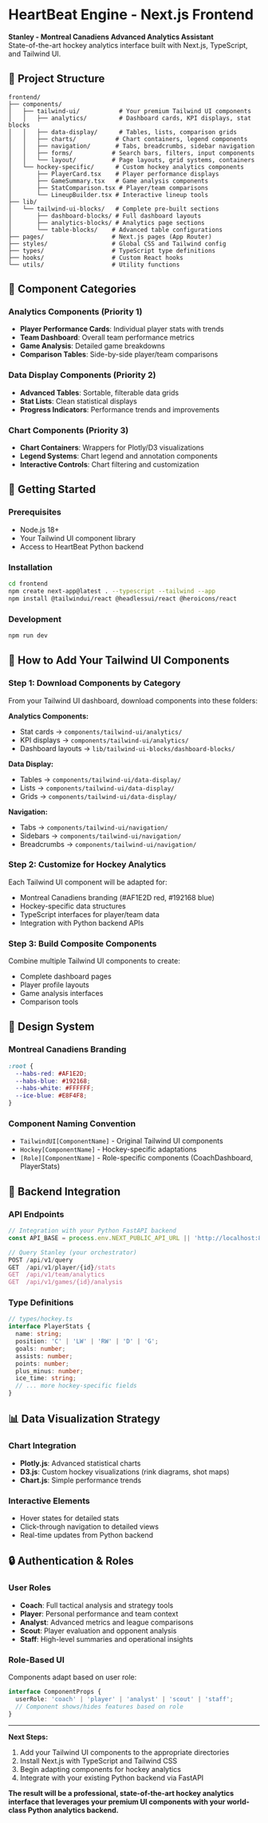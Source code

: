 # HeartBeat Engine - Next.js Frontend

**Stanley - Montreal Canadiens Advanced Analytics Assistant**  
State-of-the-art hockey analytics interface built with Next.js, TypeScript, and Tailwind UI.

## 🏒 Project Structure

```
frontend/
├── components/
│   ├── tailwind-ui/           # Your premium Tailwind UI components
│   │   ├── analytics/         # Dashboard cards, KPI displays, stat blocks
│   │   ├── data-display/      # Tables, lists, comparison grids
│   │   ├── charts/           # Chart containers, legend components
│   │   ├── navigation/       # Tabs, breadcrumbs, sidebar navigation
│   │   ├── forms/           # Search bars, filters, input components
│   │   └── layout/          # Page layouts, grid systems, containers
│   └── hockey-specific/      # Custom hockey analytics components
│       ├── PlayerCard.tsx    # Player performance displays
│       ├── GameSummary.tsx   # Game analysis components
│       ├── StatComparison.tsx # Player/team comparisons
│       └── LineupBuilder.tsx # Interactive lineup tools
├── lib/
│   └── tailwind-ui-blocks/   # Complete pre-built sections
│       ├── dashboard-blocks/ # Full dashboard layouts
│       ├── analytics-blocks/ # Analytics page sections
│       └── table-blocks/    # Advanced table configurations
├── pages/                   # Next.js pages (App Router)
├── styles/                  # Global CSS and Tailwind config
├── types/                   # TypeScript type definitions
├── hooks/                   # Custom React hooks
└── utils/                   # Utility functions
```

## 🎯 Component Categories

### Analytics Components (Priority 1)
- **Player Performance Cards**: Individual player stats with trends
- **Team Dashboard**: Overall team performance metrics
- **Game Analysis**: Detailed game breakdowns
- **Comparison Tables**: Side-by-side player/team comparisons

### Data Display Components (Priority 2)
- **Advanced Tables**: Sortable, filterable data grids
- **Stat Lists**: Clean statistical displays
- **Progress Indicators**: Performance trends and improvements

### Chart Components (Priority 3)
- **Chart Containers**: Wrappers for Plotly/D3 visualizations
- **Legend Systems**: Chart legend and annotation components
- **Interactive Controls**: Chart filtering and customization

## 🚀 Getting Started

### Prerequisites
- Node.js 18+
- Your Tailwind UI component library
- Access to HeartBeat Python backend

### Installation
```bash
cd frontend
npm create next-app@latest . --typescript --tailwind --app
npm install @tailwindui/react @headlessui/react @heroicons/react
```

### Development
```bash
npm run dev
```

## 📁 How to Add Your Tailwind UI Components

### Step 1: Download Components by Category
From your Tailwind UI dashboard, download components into these folders:

**Analytics Components:**
- Stat cards → `components/tailwind-ui/analytics/`
- KPI displays → `components/tailwind-ui/analytics/`
- Dashboard layouts → `lib/tailwind-ui-blocks/dashboard-blocks/`

**Data Display:**
- Tables → `components/tailwind-ui/data-display/`
- Lists → `components/tailwind-ui/data-display/`
- Grids → `components/tailwind-ui/data-display/`

**Navigation:**
- Tabs → `components/tailwind-ui/navigation/`
- Sidebars → `components/tailwind-ui/navigation/`
- Breadcrumbs → `components/tailwind-ui/navigation/`

### Step 2: Customize for Hockey Analytics
Each Tailwind UI component will be adapted for:
- Montreal Canadiens branding (#AF1E2D red, #192168 blue)
- Hockey-specific data structures
- TypeScript interfaces for player/team data
- Integration with Python backend APIs

### Step 3: Build Composite Components
Combine multiple Tailwind UI components to create:
- Complete dashboard pages
- Player profile layouts
- Game analysis interfaces
- Comparison tools

## 🎨 Design System

### Montreal Canadiens Branding
```css
:root {
  --habs-red: #AF1E2D;
  --habs-blue: #192168;
  --habs-white: #FFFFFF;
  --ice-blue: #E8F4F8;
}
```

### Component Naming Convention
- `TailwindUI[ComponentName]` - Original Tailwind UI components
- `Hockey[ComponentName]` - Hockey-specific adaptations
- `[Role][ComponentName]` - Role-specific components (CoachDashboard, PlayerStats)

## 🔗 Backend Integration

### API Endpoints
```typescript
// Integration with your Python FastAPI backend
const API_BASE = process.env.NEXT_PUBLIC_API_URL || 'http://localhost:8000';

// Query Stanley (your orchestrator)
POST /api/v1/query
GET  /api/v1/player/{id}/stats
GET  /api/v1/team/analytics
GET  /api/v1/games/{id}/analysis
```

### Type Definitions
```typescript
// types/hockey.ts
interface PlayerStats {
  name: string;
  position: 'C' | 'LW' | 'RW' | 'D' | 'G';
  goals: number;
  assists: number;
  points: number;
  plus_minus: number;
  ice_time: string;
  // ... more hockey-specific fields
}
```

## 📊 Data Visualization Strategy

### Chart Integration
- **Plotly.js**: Advanced statistical charts
- **D3.js**: Custom hockey visualizations (rink diagrams, shot maps)
- **Chart.js**: Simple performance trends

### Interactive Elements
- Hover states for detailed stats
- Click-through navigation to detailed views
- Real-time updates from Python backend

## 🔒 Authentication & Roles

### User Roles
- **Coach**: Full tactical analysis and strategy tools
- **Player**: Personal performance and team context
- **Analyst**: Advanced metrics and league comparisons
- **Scout**: Player evaluation and opponent analysis
- **Staff**: High-level summaries and operational insights

### Role-Based UI
Components adapt based on user role:
```typescript
interface ComponentProps {
  userRole: 'coach' | 'player' | 'analyst' | 'scout' | 'staff';
  // Component shows/hides features based on role
}
```

---

**Next Steps:**
1. Add your Tailwind UI components to the appropriate directories
2. Install Next.js with TypeScript and Tailwind CSS
3. Begin adapting components for hockey analytics
4. Integrate with your existing Python backend via FastAPI

**The result will be a professional, state-of-the-art hockey analytics interface that leverages your premium UI components with your world-class Python analytics backend.**

